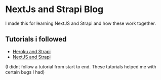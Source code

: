 # NextJs and Strapi Blog

I made this for learning NextJS and Strapi and how these work together.

## Tutorials i followed
- [Heroku and Strapi](https://strapi.io/documentation/developer-docs/latest/setup-deployment-guides/deployment/hosting-guides/heroku.html)
- [NextJS and Strapi](https://strapi.io/blog/build-a-blog-with-next-react-js-strapi)

(I didnt follow a tutorial from start to end. These tutorials helped me with certain bugs I had)
